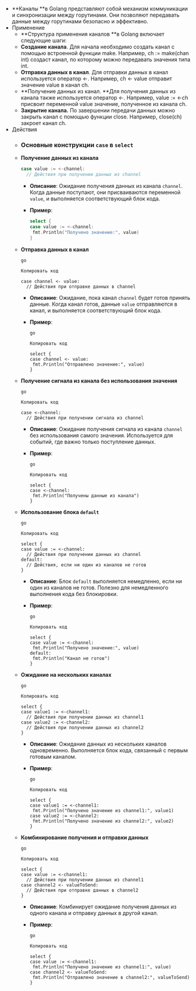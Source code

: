 - **Каналы **в Golang представляют собой механизм коммуникации и синхронизации между горутинами. Они позволяют передавать данные между горутинами безопасно и эффективно.
- Применение
	- **Структура применения каналов **в Golang включает следующие шаги:
	- **Создание канала**. Для начала необходимо создать канал с помощью встроенной функции make. Например, ch := make(chan int) создаст канал, по которому можно передавать значения типа int.
	- **Отправка данных в канал**. Для отправки данных в канал используется оператор <-. Например, ch <- value отправит значение value в канал ch.
	- **Получение данных из канал. **Для получения данных из канала также используется оператор <-. Например, value := <-ch присвоит переменной value значение, полученное из канала ch.
	- **Закрытие канала.** По завершении передачи данных можно закрыть канал с помощью функции close. Например, close(ch) закроет канал ch.
- Действия
	- ### Основные конструкции  `case`  в  `select`
	- **Получение данных из канала**
	  
	  ```go
	  case value := <-channel:
	    // Действия при получении данных из channel
	  ```
		- **Описание**: Ожидание получения данных из канала `channel`. Когда данные поступают, они присваиваются переменной `value`, и выполняется соответствующий блок кода.
		- **Пример**:
		  
		  ```go
		  select {
		  case value := <-channel:
		   fmt.Println("Получено значение:", value)
		  }
		  ```
	- **Отправка данных в канал**
	  
	  ```
	  go
	  
	  Копировать код
	  
	  case channel <- value:
	    // Действия при отправке данных в channel
	  ```
		- **Описание**: Ожидание, пока канал `channel` будет готов принять данные. Когда канал готов, данные `value` отправляются в канал, и выполняется соответствующий блок кода.
		- **Пример**:
		  
		  ```
		  go
		  
		  Копировать код
		  
		  select {
		  case channel <- value:
		   fmt.Println("Отправлено значение:", value)
		  }
		  ```
	- **Получение сигнала из канала без использования значения**
	  
	  ```
	  go
	  
	  Копировать код
	  
	  case <-channel:
	    // Действия при получении сигнала из channel
	  ```
		- **Описание**: Ожидание получения сигнала из канала `channel` без использования самого значения. Используется для событий, где важно только поступление данных.
		- **Пример**:
		  
		  ```
		  go
		  
		  Копировать код
		  
		  select {
		  case <-channel:
		   fmt.Println("Получены данные из канала")
		  }
		  ```
	- **Использование блока `default`**
	  
	  ```
	  go
	  
	  Копировать код
	  
	  select {
	  case value := <-channel:
	    // Действия при получении данных из channel
	  default:
	    // Действия, если ни один из каналов не готов
	  }
	  ```
		- **Описание**: Блок `default` выполняется немедленно, если ни один из каналов не готов. Полезно для немедленного выполнения кода без блокировки.
		- **Пример**:
		  
		  ```
		  go
		  
		  Копировать код
		  
		  select {
		  case value := <-channel:
		   fmt.Println("Получено значение:", value)
		  default:
		   fmt.Println("Канал не готов")
		  }
		  ```
	- **Ожидание на нескольких каналах**
	  
	  ```
	  go
	  
	  Копировать код
	  
	  select {
	  case value1 := <-channel1:
	    // Действия при получении данных из channel1
	  case value2 := <-channel2:
	    // Действия при получении данных из channel2
	  }
	  ```
		- **Описание**: Ожидание данных из нескольких каналов одновременно. Выполняется блок кода, связанный с первым готовым каналом.
		- **Пример**:
		  
		  ```
		  go
		  
		  Копировать код
		  
		  select {
		  case value1 := <-channel1:
		   fmt.Println("Получено значение из channel1:", value1)
		  case value2 := <-channel2:
		   fmt.Println("Получено значение из channel2:", value2)
		  }
		  ```
	- **Комбинирование получения и отправки данных**
	  
	  ```
	  go
	  
	  Копировать код
	  
	  select {
	  case value := <-channel1:
	    // Действия при получении данных из channel1
	  case channel2 <- valueToSend:
	    // Действия при отправке данных в channel2
	  }
	  ```
		- **Описание**: Комбинирует ожидание получения данных из одного канала и отправку данных в другой канал.
		- **Пример**:
		  
		  ```
		  go
		  
		  Копировать код
		  
		  select {
		  case value := <-channel1:
		   fmt.Println("Получено значение из channel1:", value)
		  case channel2 <- valueToSend:
		   fmt.Println("Отправлено значение в channel2:", valueToSend)
		  }
		  ```